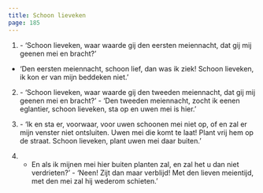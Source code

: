 ```yaml
---
title: Schoon lieveken
page: 185
---  
```


1. \- ‘Schoon lieveken, waar waarde gij den eersten meiennacht,
dat gij mij geenen mei en bracht?’
- ‘Den eersten meiennacht, schoon lief, dan was ik ziek!
Schoon lieveken, ik kon er van mijn beddeken niet.’


2. \- ‘Schoon lieveken, waar waarde gij den tweeden meiennacht,
dat gij mij geenen mei en bracht?’
\- ‘Den tweeden meiennacht, zocht ik eenen eglantier,
schoon lieveken, sta op en uwen mei is hier.’


3. \- ‘Ik en sta er, voorwaar, voor uwen schoonen mei niet op,
of en zal er mijn venster niet ontsluiten. Uwen mei die komt te laat! Plant vrij hem op de straat. Schoon lieveken, plant uwen mei daar buiten.’


4. - En als ik mijnen mei hier buiten planten zal,
en zal het u dan niet verdrieten?’
\- ‘Neen! Zijt dan maar verblijd! Met den lieven meientijd,
met den mei zal hij wederom schieten.’

